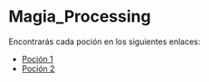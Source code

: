 # Magia_Processing

Encontrarás cada poción en los siguientes enlaces:

- [Poción 1](P1.md)
- [Poción 2](P2.md)
